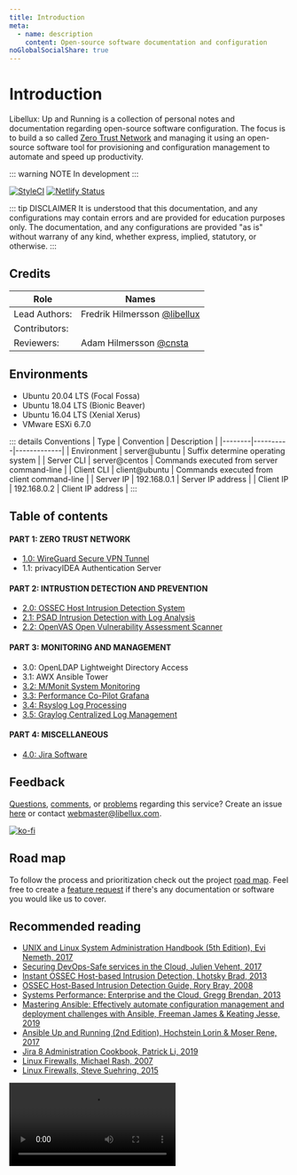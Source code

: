 ```yaml
---
title: Introduction
meta:
  - name: description
    content: Open-source software documentation and configuration
noGlobalSocialShare: true
---
```


# Introduction

Libellux: Up and Running is a collection of personal notes and documentation regarding open-source software configuration. The focus is to build a so called [Zero Trust Network](https://www.cloudflare.com/learning/security/glossary/what-is-zero-trust/) and managing it using an open-source software tool for provisioning and configuration management to automate and speed up productivity.

::: warning NOTE
In development
:::

[![StyleCI](https://github.styleci.io/repos/245666033/shield)](https://github.styleci.io/repos/245666033/shield)
[![Netlify Status](https://api.netlify.com/api/v1/badges/c55fd474-8155-440c-971b-a9ccbaf2133c/deploy-status)](https://app.netlify.com/sites/nervous-jennings-d80639/deploys)

::: tip DISCLAIMER
It is understood that this documentation, and any configurations may contain errors and are provided for education purposes only. The documentation, and any configurations are provided "as is" without warrany of any kind, whether express, implied, statutory, or otherwise.
:::

## Credits

| Role | Names |
|------|-------|
| Lead Authors: | Fredrik Hilmersson [@libellux](https://github.com/libellux) |
| Contributors: | |
| Reviewers: | Adam Hilmersson [@cnsta](https://github.com/cnsta) |

## Environments

* Ubuntu 20.04 LTS (Focal Fossa)
* Ubuntu 18.04 LTS (Bionic Beaver)
* Ubuntu 16.04 LTS (Xenial Xerus)
* VMware ESXi 6.7.0

::: details Conventions
| Type | Convention | Description |
|--------|----------|-------------|
| Environment | server@ubuntu | Suffix determine operating system |
| Server CLI | server@centos | Commands executed from server command-line |
| Client CLI | client@ubuntu | Commands executed from client command-line |
| Server IP | 192.168.0.1 | Server IP address |
| Client IP | 192.168.0.2 | Client IP address |
:::

## Table of contents

#### PART 1: ZERO TRUST NETWORK

* [1.0: WireGuard Secure VPN Tunnel](./wireguard/README.md)
* 1.1: privacyIDEA Authentication Server <Badge text="TBA" type="warning"/>

#### PART 2: INTRUSTION DETECTION AND PREVENTION

* [2.0: OSSEC Host Intrusion Detection System](./ossec/README.md)
* [2.1: PSAD Intrusion Detection with Log Analysis](./psad/README.md)
* [2.2: OpenVAS Open Vulnerability Assessment Scanner](./openvas/README.md)

#### PART 3: MONITORING AND MANAGEMENT

* 3.0: OpenLDAP Lightweight Directory Access <Badge text="TBA" type="warning"/>
* 3.1: AWX Ansible Tower <Badge text="TBA" type="warning"/>
* [3.2: M/Monit System Monitoring](./mmonit/README.md)
* [3.3: Performance Co-Pilot Grafana](./pcp/README.md)
* [3.4: Rsyslog Log Processing](./rsyslog/README.md)
* [3.5: Graylog Centralized Log Management](./graylog/README.md)

#### PART 4: MISCELLANEOUS

* [4.0: Jira Software](./jira/README.md)

## Feedback

[Questions](https://github.com/libellux/Libellux-Up-and-Running/issues/new/choose), [comments](https://github.com/libellux/Libellux-Up-and-Running/issues/new/choose), or [problems](https://github.com/libellux/Libellux-Up-and-Running/issues/new/choose) regarding this service? Create an issue [here](https://github.com/libellux/Libellux-Up-and-Running/issues/new/choose) or contact [webmaster@libellux.com](mailto:webmaster@libellux.com).

[![ko-fi](https://www.ko-fi.com/img/githubbutton_sm.svg)](https://ko-fi.com/B0B31BJU3)

## Road map

To follow the process and prioritization check out the project [road map](https://github.com/libellux/Libellux-Up-and-Running/projects/1). Feel free to create a [feature request](https://github.com/libellux/Libellux-Up-and-Running/issues/new/choose) if there's any documentation or software you would like us to cover.

## Recommended reading <Badge text="affiliate links" type="warning"/>

* [UNIX and Linux System Administration Handbook (5th Edition), Evi Nemeth, 2017](https://amzn.to/3gwFzH6)
* [Securing DevOps-Safe services in the Cloud, Julien Vehent, 2017](https://amzn.to/3i7At4o)
* [Instant OSSEC Host-based Intrusion Detection, Lhotsky Brad, 2013](https://amzn.to/33sOjdF)
* [OSSEC Host-Based Intrusion Detection Guide, Rory Bray, 2008](https://amzn.to/2XuL9lM)
* [Systems Performance: Enterprise and the Cloud, Gregg Brendan, 2013](https://amzn.to/33sX733)
* [Mastering Ansible: Effectively automate configuration management and deployment challenges with Ansible, Freeman James & Keating Jesse, 2019](https://amzn.to/33WoaEk)
* [Ansible Up and Running (2nd Edition), Hochstein Lorin & Moser Rene, 2017](https://amzn.to/3g820RQ)
* [Jira 8 Administration Cookbook, Patrick Li, 2019](https://amzn.to/31qmvDU)
* [Linux Firewalls, Michael Rash, 2007](https://amzn.to/3gvD0VR)
* [Linux Firewalls, Steve Suehring, 2015](https://amzn.to/3fpFp2U)

<social-share />

![6 healing sounds video](https://wujiquan.sgp1.digitaloceanspaces.com/Qigong/Wujiquan-six-healing-sounds.mp4)
